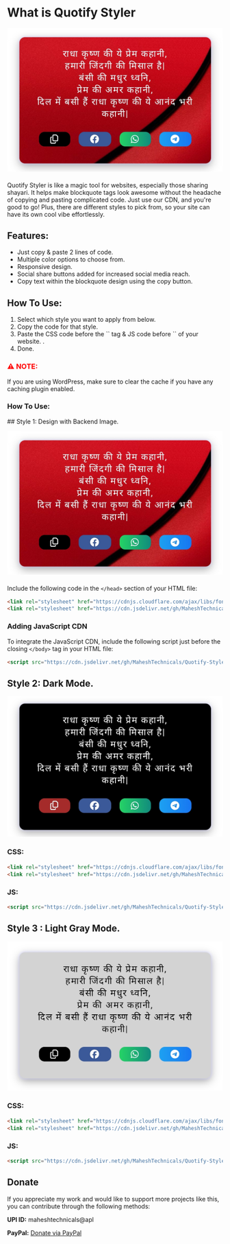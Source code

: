 <div>

  
  <h1>What is Quotify Styler</h1>
  
  
  ![Your Image Alt Text](res/posters/ban1.jpg)
  <p style="margin: 20px 0; width: 60%;"></p>
    
    
  <p>Quotify Styler is like a magic tool for websites, especially those sharing shayari. It helps make blockquote tags look awesome without the headache of copying and pasting complicated code. Just use our CDN, and you're good to go! Plus, there are different styles to pick from, so your site can have its own cool vibe effortlessly.</p>

  <h2>Features:</h2>
  <ul>
    <li>Just copy & paste 2 lines of code.</li>
    <li>Multiple color options to choose from.</li>
    <li>Responsive design.</li>
    <li>Social share buttons added for increased social media reach.</li>
    <li>Copy text within the blockquote design using the copy button.</li>
  </ul>

  <h2>How To Use:</h2>
  <ol>
    <li>Select which style you want to apply from below.</li>
    <li>Copy the code for that style.</li>
    <li>Paste the CSS code before the `</head>` tag & JS code before `</body>` of your website.
.</li>
    <li>Done.</li>
  </ol>

  <h3 style="color: red; font-weight: bold">⚠ NOTE:</h3>

  <p>If you are using WordPress, make sure to clear the cache if you have any caching plugin enabled.</p>
  
  <h3>How To Use:</h3>
  ## Style 1: Design with Backend Image.
  
 ![Your Image Alt Text](res/posters/ban1.jpg)
 <p style="margin: 20px 0; width: 60%;"></p>
 
  
  Include the following code in the `</head>` section of your HTML file:
  
  ```html
  <link rel="stylesheet" href="https://cdnjs.cloudflare.com/ajax/libs/font-awesome/6.5.1/css/all.min.css" integrity="sha512-DTOQO9RWCH3ppGqcWaEA1BIZOC6xxalwEsw9c2QQeAIftl+Vegovlnee1c9QX4TctnWMn13TZye+giMm8e2LwA==" crossorigin="anonymous" referrerpolicy="no-referrer" />
  <link rel="stylesheet" href="https://cdn.jsdelivr.net/gh/MaheshTechnicals/Quotify-Styler-Cdn/styles/style-1/main.css">
  ```
  ### Adding JavaScript CDN
  
  To integrate the JavaScript CDN, include the following script just before the closing `</body>` tag in your HTML file:
  
  ```html
  <script src="https://cdn.jsdelivr.net/gh/MaheshTechnicals/Quotify-Styler-Cdn/styles/style-1/main.js"></script>
  ```
  
  
  
## Style 2: Dark Mode.
![Your Image Alt Text](res/posters/ban2.jpg)
<p style="margin: 20px 0; width: 60%;"></p>


### CSS:

```html
<link rel="stylesheet" href="https://cdnjs.cloudflare.com/ajax/libs/font-awesome/6.5.1/css/all.min.css" integrity="sha512-DTOQO9RWCH3ppGqcWaEA1BIZOC6xxalwEsw9c2QQeAIftl+Vegovlnee1c9QX4TctnWMn13TZye+giMm8e2LwA==" crossorigin="anonymous" referrerpolicy="no-referrer" />
<link rel="stylesheet" href="https://cdn.jsdelivr.net/gh/MaheshTechnicals/Quotify-Styler-Cdn/styles/style-2/main.css">
```
  
  ### JS:
  
  ```html
  <script src="https://cdn.jsdelivr.net/gh/MaheshTechnicals/Quotify-Styler-Cdn/styles/style-2/main.js"></script>
  ```
  
  
  ## Style 3 : Light Gray Mode.
  
  ![Your Image Alt Text](res/posters/ban3.jpg)
  <p style="margin: 20px 0; width: 60%;"></p>
  
  
  ### CSS:
  
  ```html
  <link rel="stylesheet" href="https://cdnjs.cloudflare.com/ajax/libs/font-awesome/6.5.1/css/all.min.css" integrity="sha512-DTOQO9RWCH3ppGqcWaEA1BIZOC6xxalwEsw9c2QQeAIftl+Vegovlnee1c9QX4TctnWMn13TZye+giMm8e2LwA==" crossorigin="anonymous" referrerpolicy="no-referrer" />
  <link rel="stylesheet" href="https://cdn.jsdelivr.net/gh/MaheshTechnicals/Quotify-Styler-Cdn/styles/style-3/main.css">
  ```
  
  ### JS:
  
  ```html
  <script src="https://cdn.jsdelivr.net/gh/MaheshTechnicals/Quotify-Styler-Cdn/styles/style-3/main.js"></script>
  ```
 
  ## Donate

If you appreciate my work and would like to support more projects like this, you can contribute through the following methods:

**UPI ID:** maheshtechnicals@apl

**PayPal:** [Donate via PayPal](https://www.paypal.com/paypalme/Varma161)

</div>
